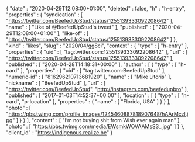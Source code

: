 {
  "date" : "2020-04-29T12:08:00+01:00",
  "deleted" : false,
  "h" : "h-entry",
  "properties" : {
    "syndication" : [ "https://twitter.com/BeefedUpStud/status/1255139333092208642" ],
    "name" : [ "Like of @BeefedUpStud's tweet" ],
    "published" : [ "2020-04-29T12:08:00+01:00" ],
    "like-of" : [ "https://twitter.com/BeefedUpStud/status/1255139333092208642" ]
  },
  "kind" : "likes",
  "slug" : "2020/04/gg8ci",
  "context" : {
    "type" : [ "h-entry" ],
    "properties" : {
      "uid" : [ "tag:twitter.com:1255139333092208642" ],
      "url" : [ "https://twitter.com/BeefedUpStud/status/1255139333092208642" ],
      "published" : [ "2020-04-28T14:18:31+00:00" ],
      "author" : [ {
        "type" : [ "h-card" ],
        "properties" : {
          "uid" : [ "tag:twitter.com:BeefedUpStud" ],
          "numeric-id" : [ "816296210713681920" ],
          "name" : [ "Mike Litoris" ],
          "nickname" : [ "BeefedUpStud" ],
          "url" : [ "https://twitter.com/BeefedUpStud", "http://instagram.com/beefedupbro" ],
          "published" : [ "2017-01-03T14:52:37+00:00" ],
          "location" : [ {
            "type" : [ "h-card", "p-location" ],
            "properties" : {
              "name" : [ "Florida, USA" ]
            }
          } ],
          "photo" : [ "https://pbs.twimg.com/profile_images/1245460887818907648/hAArMczl.jpg" ]
        }
      } ],
      "content" : [ "I’m not buying shit from Wish ever again man" ],
      "photo" : [ "https://pbs.twimg.com/media/EWsmkWOVAAMsS3_.jpg" ]
    }
  },
  "client_id" : "https://indigenous.realize.be"
}
